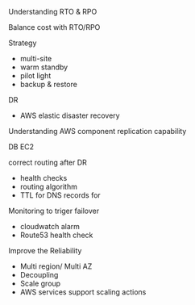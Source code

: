 Understanding RTO & RPO

Balance cost with RTO/RPO

Strategy

- multi-site
- warm standby
- pilot light
- backup & restore

DR

- AWS elastic disaster recovery

Understanding AWS component replication capability

DB
EC2

correct routing after DR

- health checks
- routing algorithm
- TTL for DNS records for

Monitoring to triger failover

- cloudwatch alarm
- Route53 health check

Improve the Reliability

- Multi region/ Multi AZ
- Decoupling
- Scale group
- AWS services support scaling actions
